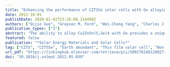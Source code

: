 ```yaml
---
title: "Enhancing the performance of CZTSSe solar cells with Ge alloying"
date: 2012-10-01
publishDate: 2020-01-02T23:26:00.214498Z
authors: ["Qijie Guo", "Grayson M. Ford", "Wei-Chang Yang", "Charles J. Hages", "Hugh W. Hillhouse", "Rakesh Agrawal"]
publication_types: ["2"]
abstract: "The ability to alloy Cu2ZnSn(S,Se)4 with Ge provides a unique ability to band-gap engineer the absorber ﬁlm by controlling the relative cation ratios. In here, a preliminary study on adjusting the Ge to Sn ratio is shown to signiﬁcantly improve the device performance of CZTSSe thin ﬁlm solar cells. CZTGeSSe solar cell with total area power conversion efﬁciency as high as 8.4% has been realized using a nanocrystalbased thin ﬁlm deposition process. The selenized CZTGeSSe thin ﬁlm exhibits a bi-layer structure where the thin sintered large-grain layer could be responsible for the poor red-response in external quantum efﬁciency of the resulting solar cell."
featured: false
publication: "*Solar Energy Materials and Solar Cells*"
tag: ["CZTS", "CZTSSe", "Earth abundant", "Thin film solar cell", "Non-vacuum"]
url_pdf: "https://linkinghub.elsevier.com/retrieve/pii/S0927024812002735"
doi: "10.1016/j.solmat.2012.05.039"
---
```

